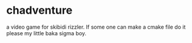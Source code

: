 # chadventure
a video game for skibidi rizzler.
If some one can make a cmake file do it please my little baka sigma boy.
